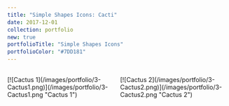 ```yaml
---
title: "Simple Shapes Icons: Cacti"
date: 2017-12-01
collection: portfolio
new: true
portfolioTitle: "Simple Shapes Icons"
portfolioColor: "#7DD181"
---
```

<div style="display: flex; padding: 16px 0;">
<div style="margin-right: 16px;">
[![Cactus 1](/images/portfolio/3-Cactus1.png)](/images/portfolio/3-Cactus1.png "Cactus 1")
</div>
<div>
[![Cactus 2](/images/portfolio/3-Cactus2.png)](/images/portfolio/3-Cactus2.png "Cactus 2")
</div>
</div>